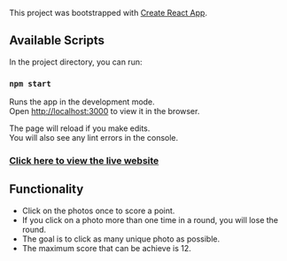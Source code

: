 This project was bootstrapped with [Create React App](https://github.com/facebook/create-react-app).

## Available Scripts

In the project directory, you can run:

### `npm start`

Runs the app in the development mode.<br>
Open [http://localhost:3000](http://localhost:3000) to view it in the browser.

The page will reload if you make edits.<br>
You will also see any lint errors in the console.

### [Click here to view the live website](https://luvkylo.github.io/clicky/)

## Functionality

* Click on the photos once to score a point. 
* If you click on a photo more than one time in a round, you will lose the round. 
* The goal is to click as many unique photo as possible. 
* The maximum score that can be achieve is 12.

